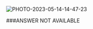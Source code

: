 ![PHOTO-2023-05-14-14-47-23](https://github.com/ankitmishra1201/VI-sem-NS-LAB/assets/75842497/8f78e786-d7c0-4b35-93d3-90c1f84dc646)


###ANSWER NOT AVAILABLE
